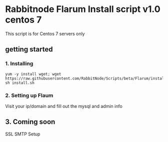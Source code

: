 # Rabbitnode Flarum Install script v1.0 centos 7
This script is for Centos 7 servers only


## getting started

### 1. Installing
```
yum -y install wget; wget https://raw.githubusercontent.com/RabbitNode/Scripts/beta/Flarum/install.sh; sh install.sh
```

### 2. Setting up Flaum
Visit your ip/domain and fill out the mysql and admin info

## 3. Coming soon

SSL
SMTP Setup
  
